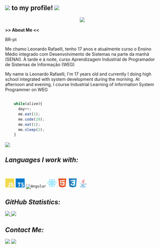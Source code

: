 ## <img src="https://raw.githubusercontent.com/alexnaiman/alexnaiman/master/resources/welcomeglitch.gif" width="60" style="max-width: 100%;"></a> to my profile! <a target="_blank" rel="noopener noreferrer" href="https://raw.githubusercontent.com/iampavangandhi/iampavangandhi/master/gifs/Hi.gif"><img src="https://raw.githubusercontent.com/iampavangandhi/iampavangandhi/master/gifs/Hi.gif" width="30" style="max-width: 100%;"></a>


<p align="center">
   <img width="400" src="https://i2.wp.com/allhtaccess.info/wp-content/uploads/2018/03/programming.gif?fit=1281%2C716&ssl=1" />
</p>

**>> About Me <<**
<p>BR-pt</p>
<p>Me chamo Leonardo Rafaelli, tenho 17 anos e atualmente curso o Ensino Médio integrado com Desenvolvimento de Sistemas na parte da manhã (SENAI). À tarde e à noite, curso Aprendizagem Industrial de Programador de Sistemas de Informação (WEG)</p>


<p>My name is Leonardo Rafaelli, I'm 17 years old and currently I doing high school integrated with system development during the morning. At afternoon and evening, I course Industrial Learning of Information System Programmer on WEG</p>

##

```js
    while(alive){
      day++;
      me.eat(1);
      me.code(20);
      me.eat(1);
      me.sleep(2);
    }
```

<img align="center" width="400" src="https://user-images.githubusercontent.com/87677774/169579218-e1e0e244-6854-4d68-8524-5bcf8a60a5b0.gif" />


## *Languages I work with:*
<div style="display: inline_block"><br>

<code><img alt="Js" height="30" src="https://raw.githubusercontent.com/devicons/devicon/master/icons/javascript/javascript-plain.svg"></code>
<code><img alt="Ts" height="30" src="https://raw.githubusercontent.com/devicons/devicon/master/icons/typescript/typescript-plain.svg"></code>
<code><img alt="Angular" height="30" src="https://cdn.jsdelivr.net/gh/devicons/devicon/icons/angularjs/angularjs-original.svg" /></code>
<code><img alt="React" height="30" src="https://raw.githubusercontent.com/devicons/devicon/master/icons/react/react-original.svg"></code>
<code><img alt="HTML" height="30" src="https://raw.githubusercontent.com/devicons/devicon/master/icons/html5/html5-original.svg"></code>
<code><img alt="CSS" height="30" src="https://raw.githubusercontent.com/devicons/devicon/master/icons/css3/css3-original.svg"></code>
<code><img alt="JAVA" height="30" src="https://raw.githubusercontent.com/devicons/devicon/master/icons/java/java-original.svg"></code>

</div>
    
## *GitHub Statistics:*
<a href="https://github.com/leonardorafaelli" text-decoration="none">
    <div display:"flex">
        <img height="180em" src="https://github-readme-stats.vercel.app/api?username=leonardorafaelli&show_icons=true&theme=gotham&include_all_commits=true&count_private=true"/>
        <img height="180em" src="https://github-readme-stats.vercel.app/api/top-langs/?username=leonardorafaelli&layout=compact&langs_count=7&theme=gotham"/>
    </div>
</a>
    


## *Contact Me:*
<div> 
  <a href = "mailto:leonardorafaelli@gmail.com" target="_blank"><img src="https://img.shields.io/badge/-Gmail-%23333?style=for-the-badge&logo=gmail&logoColor=white"></a>
  <a href="https://www.linkedin.com/in/leonardo-rafaelli-5338b8211" target="_blank"><img src="https://img.shields.io/badge/-LinkedIn-%230077B5?style=for-the-badge&logo=linkedin&logoColor=white"></a> 
</div>
